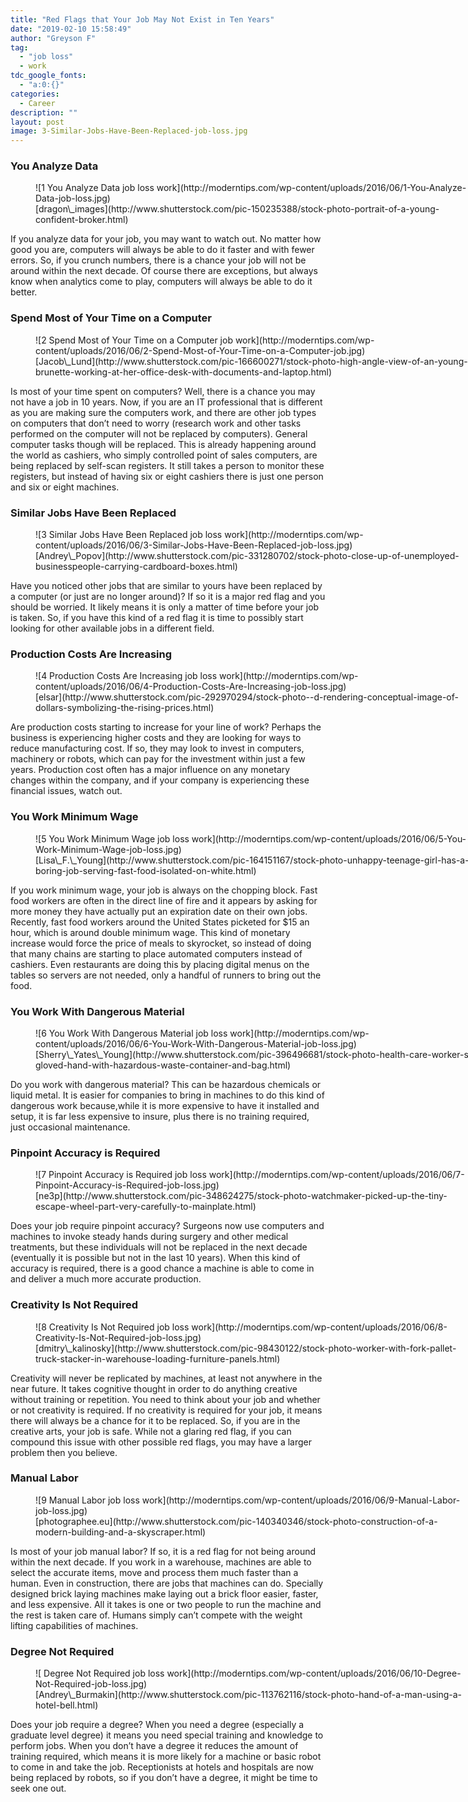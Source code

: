 ```yaml
---
title: "Red Flags that Your Job May Not Exist in Ten Years"
date: "2019-02-10 15:58:49"
author: "Greyson F"
tag:
  - "job loss"
  - work
tdc_google_fonts:
  - "a:0:{}"
categories:
  - Career
description: ""
layout: post
image: 3-Similar-Jobs-Have-Been-Replaced-job-loss.jpg
---
```


### You Analyze Data

<figure aria-describedby="caption-attachment-3830" class="wp-caption alignnone" id="attachment_3830" style="width: 700px">![1 You Analyze Data job loss work](http://moderntips.com/wp-content/uploads/2016/06/1-You-Analyze-Data-job-loss.jpg)<figcaption class="wp-caption-text" id="caption-attachment-3830">[dragon\_images](http://www.shutterstock.com/pic-150235388/stock-photo-portrait-of-a-young-confident-broker.html)</figcaption></figure>

If you analyze data for your job, you may want to watch out. No matter how good you are, computers will always be able to do it faster and with fewer errors. So, if you crunch numbers, there is a chance your job will not be around within the next decade. Of course there are exceptions, but always know when analytics come to play, computers will always be able to do it better.

### Spend Most of Your Time on a Computer

<figure aria-describedby="caption-attachment-3831" class="wp-caption alignnone" id="attachment_3831" style="width: 700px">![2 Spend Most of Your Time on a Computer job work](http://moderntips.com/wp-content/uploads/2016/06/2-Spend-Most-of-Your-Time-on-a-Computer-job.jpg)<figcaption class="wp-caption-text" id="caption-attachment-3831">[Jacob\_Lund](http://www.shutterstock.com/pic-166600271/stock-photo-high-angle-view-of-an-young-brunette-working-at-her-office-desk-with-documents-and-laptop.html)</figcaption></figure>

Is most of your time spent on computers? Well, there is a chance you may not have a job in 10 years. Now, if you are an IT professional that is different as you are making sure the computers work, and there are other job types on computers that don’t need to worry (research work and other tasks performed on the computer will not be replaced by computers). General computer tasks though will be replaced. This is already happening around the world as cashiers, who simply controlled point of sales computers, are being replaced by self-scan registers. It still takes a person to monitor these registers, but instead of having six or eight cashiers there is just one person and six or eight machines.

### Similar Jobs Have Been Replaced

<figure aria-describedby="caption-attachment-3832" class="wp-caption alignnone" id="attachment_3832" style="width: 700px">![3 Similar Jobs Have Been Replaced job loss work](http://moderntips.com/wp-content/uploads/2016/06/3-Similar-Jobs-Have-Been-Replaced-job-loss.jpg)<figcaption class="wp-caption-text" id="caption-attachment-3832">[Andrey\_Popov](http://www.shutterstock.com/pic-331280702/stock-photo-close-up-of-unemployed-businesspeople-carrying-cardboard-boxes.html)</figcaption></figure>

Have you noticed other jobs that are similar to yours have been replaced by a computer (or just are no longer around)? If so it is a major red flag and you should be worried. It likely means it is only a matter of time before your job is taken. So, if you have this kind of a red flag it is time to possibly start looking for other available jobs in a different field.

### Production Costs Are Increasing

<figure aria-describedby="caption-attachment-3833" class="wp-caption alignnone" id="attachment_3833" style="width: 700px">![4 Production Costs Are Increasing job loss work](http://moderntips.com/wp-content/uploads/2016/06/4-Production-Costs-Are-Increasing-job-loss.jpg)<figcaption class="wp-caption-text" id="caption-attachment-3833">[elsar](http://www.shutterstock.com/pic-292970294/stock-photo--d-rendering-conceptual-image-of-dollars-symbolizing-the-rising-prices.html)</figcaption></figure>

Are production costs starting to increase for your line of work? Perhaps the business is experiencing higher costs and they are looking for ways to reduce manufacturing cost. If so, they may look to invest in computers, machinery or robots, which can pay for the investment within just a few years. Production cost often has a major influence on any monetary changes within the company, and if your company is experiencing these financial issues, watch out.

### You Work Minimum Wage

<figure aria-describedby="caption-attachment-3834" class="wp-caption alignnone" id="attachment_3834" style="width: 700px">![5 You Work Minimum Wage job loss work](http://moderntips.com/wp-content/uploads/2016/06/5-You-Work-Minimum-Wage-job-loss.jpg)<figcaption class="wp-caption-text" id="caption-attachment-3834">[Lisa\_F.\_Young](http://www.shutterstock.com/pic-164151167/stock-photo-unhappy-teenage-girl-has-a-boring-job-serving-fast-food-isolated-on-white.html)</figcaption></figure>

If you work minimum wage, your job is always on the chopping block. Fast food workers are often in the direct line of fire and it appears by asking for more money they have actually put an expiration date on their own jobs. Recently, fast food workers around the United States picketed for $15 an hour, which is around double minimum wage. This kind of monetary increase would force the price of meals to skyrocket, so instead of doing that many chains are starting to place automated computers instead of cashiers. Even restaurants are doing this by placing digital menus on the tables so servers are not needed, only a handful of runners to bring out the food.

### You Work With Dangerous Material

<figure aria-describedby="caption-attachment-3835" class="wp-caption alignnone" id="attachment_3835" style="width: 700px">![6 You Work With Dangerous Material job loss work](http://moderntips.com/wp-content/uploads/2016/06/6-You-Work-With-Dangerous-Material-job-loss.jpg)<figcaption class="wp-caption-text" id="caption-attachment-3835">[Sherry\_Yates\_Young](http://www.shutterstock.com/pic-396496681/stock-photo-health-care-worker-s-gloved-hand-with-hazardous-waste-container-and-bag.html)</figcaption></figure>

Do you work with dangerous material? This can be hazardous chemicals or liquid metal. It is easier for companies to bring in machines to do this kind of dangerous work because,while it is more expensive to have it installed and setup, it is far less expensive to insure, plus there is no training required, just occasional maintenance.

### Pinpoint Accuracy is Required

<figure aria-describedby="caption-attachment-3836" class="wp-caption alignnone" id="attachment_3836" style="width: 700px">![7 Pinpoint Accuracy is Required job loss work](http://moderntips.com/wp-content/uploads/2016/06/7-Pinpoint-Accuracy-is-Required-job-loss.jpg)<figcaption class="wp-caption-text" id="caption-attachment-3836">[ne3p](http://www.shutterstock.com/pic-348624275/stock-photo-watchmaker-picked-up-the-tiny-escape-wheel-part-very-carefully-to-mainplate.html)</figcaption></figure>

Does your job require pinpoint accuracy? Surgeons now use computers and machines to invoke steady hands during surgery and other medical treatments, but these individuals will not be replaced in the next decade (eventually it is possible but not in the last 10 years). When this kind of accuracy is required, there is a good chance a machine is able to come in and deliver a much more accurate production.

### Creativity Is Not Required

<figure aria-describedby="caption-attachment-3837" class="wp-caption alignnone" id="attachment_3837" style="width: 700px">![8 Creativity Is Not Required job loss work](http://moderntips.com/wp-content/uploads/2016/06/8-Creativity-Is-Not-Required-job-loss.jpg)<figcaption class="wp-caption-text" id="caption-attachment-3837">[dmitry\_kalinosky](http://www.shutterstock.com/pic-98430122/stock-photo-worker-with-fork-pallet-truck-stacker-in-warehouse-loading-furniture-panels.html)</figcaption></figure>

Creativity will never be replicated by machines, at least not anywhere in the near future. It takes cognitive thought in order to do anything creative without training or repetition. You need to think about your job and whether or not creativity is required. If no creativity is required for your job, it means there will always be a chance for it to be replaced. So, if you are in the creative arts, your job is safe. While not a glaring red flag, if you can compound this issue with other possible red flags, you may have a larger problem then you believe.

### Manual Labor

<figure aria-describedby="caption-attachment-3838" class="wp-caption alignnone" id="attachment_3838" style="width: 700px">![9 Manual Labor job loss work](http://moderntips.com/wp-content/uploads/2016/06/9-Manual-Labor-job-loss.jpg)<figcaption class="wp-caption-text" id="caption-attachment-3838">[photographee.eu](http://www.shutterstock.com/pic-140340346/stock-photo-construction-of-a-modern-building-and-a-skyscraper.html)</figcaption></figure>

Is most of your job manual labor? If so, it is a red flag for not being around within the next decade. If you work in a warehouse, machines are able to select the accurate items, move and process them much faster than a human. Even in construction, there are jobs that machines can do. Specially designed brick laying machines make laying out a brick floor easier, faster, and less expensive. All it takes is one or two people to run the machine and the rest is taken care of. Humans simply can’t compete with the weight lifting capabilities of machines.

### Degree Not Required

<figure aria-describedby="caption-attachment-3839" class="wp-caption alignnone" id="attachment_3839" style="width: 700px">![ Degree Not Required job loss work](http://moderntips.com/wp-content/uploads/2016/06/10-Degree-Not-Required-job-loss.jpg)<figcaption class="wp-caption-text" id="caption-attachment-3839">[Andrey\_Burmakin](http://www.shutterstock.com/pic-113762116/stock-photo-hand-of-a-man-using-a-hotel-bell.html)</figcaption></figure>

Does your job require a degree? When you need a degree (especially a graduate level degree) it means you need special training and knowledge to perform jobs. When you don’t have a degree it reduces the amount of training required, which means it is more likely for a machine or basic robot to come in and take the job. Receptionists at hotels and hospitals are now being replaced by robots, so if you don’t have a degree, it might be time to seek one out.
